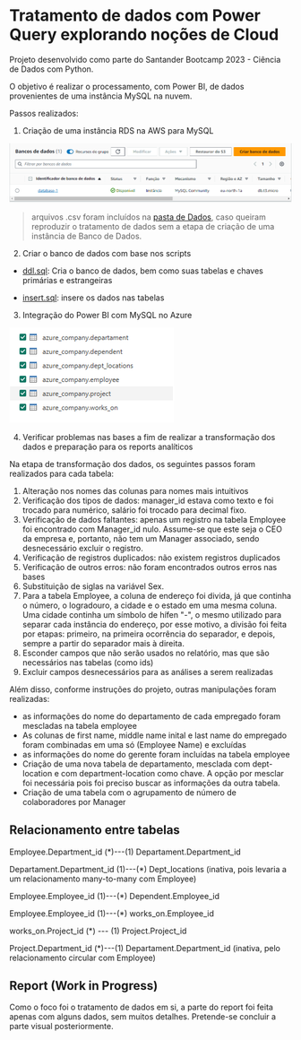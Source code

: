 # Tratamento de dados com Power Query explorando noções de Cloud

Projeto desenvolvido como parte do Santander Bootcamp 2023 - Ciência de Dados com Python.

O objetivo é realizar o processamento, com Power BI, de dados provenientes de uma instância MySQL na nuvem.

Passos realizados:

1. Criação de uma instância RDS na AWS para MySQL

<img src="Img\aws.png">


> arquivos .csv foram incluídos na [pasta de Dados](Dados), caso queiram reproduzir o tratamento de dados sem a etapa de criação de uma instância de Banco de Dados.


2. Criar o banco de dados com base nos scripts

* [ddl.sql](Img\aws.png\Dados\ddl.sql): Cria o banco de dados, bem como suas tabelas e chaves primárias e estrangeiras

* [insert.sql](Img\aws.png\Dados\insert.sql): insere os dados nas tabelas

3. Integração do Power BI com MySQL no Azure

<img src="Img\Integracao-pbi.png">

4. Verificar problemas nas bases a fim de realizar a transformação dos dados e preparação para os reports analíticos

Na etapa de transformação dos dados, os seguintes passos foram realizados para cada tabela:

1. Alteração nos nomes das colunas para nomes mais intuitivos
2. Verificação dos tipos de dados: manager_id estava como texto e foi trocado para numérico, salário foi trocado para decimal fixo.
3. Verificação de dados faltantes: apenas um registro na tabela Employee foi encontrado com Manager_id nulo. Assume-se que este seja o CEO da empresa e, portanto, não tem um Manager associado, sendo desnecessário excluir o registro.
4. Verificação de registros duplicados: não existem registros duplicados
4. Verificação de outros erros: não foram encontrados outros erros nas bases
5. Substituição de siglas na variável Sex.
5. Para a tabela Employee, a coluna de endereço foi divida, já que continha o número, o logradouro, a cidade e o estado em uma mesma coluna. Uma cidade continha um símbolo de hífen "-", o mesmo utilizado para separar cada instância do endereço, por esse motivo, a divisão foi feita por etapas: primeiro, na primeira ocorrência do separador, e depois, sempre a partir do separador mais à direita.
6. Esconder campos que não serão usados no relatório, mas que são necessários nas tabelas (como ids)
7. Excluir campos desnecessários para as análises a serem realizadas

Além disso, conforme instruções do projeto, outras manipulações foram realizadas:
* as informações do nome do departamento de cada empregado foram mescladas na tabela employee
* As colunas de first name, middle name inital e last name do empregado foram combinadas em uma só (Employee Name) e excluídas
* as informações do nome do gerente foram incluídas na tabela employee
* Criação de uma nova tabela de departamento, mesclada com dept-location e com department-location como chave. A opção por mesclar foi necessária pois foi preciso buscar as informações da outra tabela.
* Criação de uma tabela com o agrupamento de número de colaboradores por Manager

## Relacionamento entre tabelas

Employee.Department_id (*)---(1) Departament.Department_id 

Departament.Department_id (1)---(*) Dept_locations (inativa, pois levaria a um relacionamento many-to-many com Employee)

Employee.Employee_id (1)---(*) Dependent.Employee_id

Employee.Employee_id (1)---(*) works_on.Employee_id

works_on.Project_id (*) --- (1) Project.Project_id

Project.Department_id (*)---(1) Departament.Department_id (inativa, pelo relacionamento circular com Employee)

## Report (Work in Progress)
Como o foco foi o tratamento de dados em si, a parte do report foi feita apenas com alguns dados, sem muitos detalhes. Pretende-se concluir a parte visual posteriormente.
